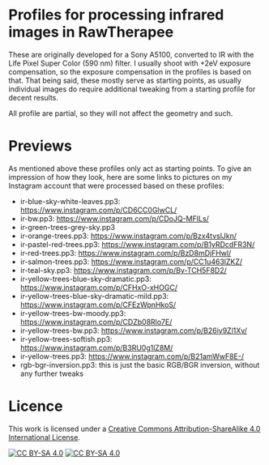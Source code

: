 # Profiles for processing infrared images in RawTherapee
These are originally developed for a Sony A5100, converted to IR with the Life Pixel Super Color (590 nm) filter. I usually shoot with +2eV exposure compensation, so the exposure compensation in the profiles is based on that. That being said, these mostly serve as starting points, as usually individual images do require additional tweaking from a starting profile for decent results.

All profile are partial, so they will not affect the geometry and such.

# Previews
As mentioned above these profiles only act as starting points. To give an impression of how they look, here are some links to pictures on my Instagram account that were processed based on these profiles:

  - ir-blue-sky-white-leaves.pp3: https://www.instagram.com/p/CD6CC0GlwCL/
  - ir-bw.pp3: https://www.instagram.com/p/CDoJQ-MFILs/
  - ir-green-trees-grey-sky.pp3
  - ir-orange-trees.pp3: https://www.instagram.com/p/Bzx4tvslJkn/
  - ir-pastel-red-trees.pp3: https://www.instagram.com/p/B1yRDcdFR3N/
  - ir-red-trees.pp3: https://www.instagram.com/p/BzD8mDjFHwl/
  - ir-salmon-trees.pp3: https://www.instagram.com/p/CC1u463lZKZ/
  - ir-teal-sky.pp3: https://www.instagram.com/p/By-TCH5F8D2/
  - ir-yellow-trees-blue-sky-dramatic.pp3: https://www.instagram.com/p/CFHxO-xHOGC/
  - ir-yellow-trees-blue-sky-dramatic-mild.pp3: https://www.instagram.com/p/CFEzWpnHkoS/
  - ir-yellow-trees-bw-moody.pp3: https://www.instagram.com/p/CDZb08Rlo7E/
  - ir-yellow-trees-bw.pp3: https://www.instagram.com/p/B26iy9Zl1Xv/
  - ir-yellow-trees-softish.pp3: https://www.instagram.com/p/B3RU0g1lZ8M/
  - ir-yellow-trees.pp3: https://www.instagram.com/p/B21amWwF8E-/
  - rgb-bgr-inversion.pp3: this is just the basic RGB/BGR inversion, without any further tweaks
  
# Licence
This work is licensed under a
[Creative Commons Attribution-ShareAlike 4.0 International License][cc-by-sa].

[![CC BY-SA 4.0][cc-by-sa-shield]][cc-by-sa]
[![CC BY-SA 4.0][cc-by-sa-image]][cc-by-sa]

[cc-by-sa]: http://creativecommons.org/licenses/by-sa/4.0/
[cc-by-sa-image]: https://licensebuttons.net/l/by-sa/4.0/88x31.png
[cc-by-sa-shield]: https://img.shields.io/badge/License-CC%20BY--SA%204.0-lightgrey.svg

